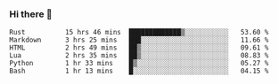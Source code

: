 ### Hi there 👋

<!--
**gustavkrist/gustavkrist** is a ✨ _special_ ✨ repository because its `README.md` (this file) appears on your GitHub profile.

Here are some ideas to get you started:

- 🔭 I’m currently working on ...
- 🌱 I’m currently learning ...
- 👯 I’m looking to collaborate on ...
- 🤔 I’m looking for help with ...
- 💬 Ask me about ...
- 📫 How to reach me: ...
- 😄 Pronouns: ...
- ⚡ Fun fact: ...
-->

<!--START_SECTION:waka-->

```text
Rust          15 hrs 46 mins  █████████████▒░░░░░░░░░░░   53.60 %
Markdown      3 hrs 25 mins   ███░░░░░░░░░░░░░░░░░░░░░░   11.66 %
HTML          2 hrs 49 mins   ██▒░░░░░░░░░░░░░░░░░░░░░░   09.61 %
Lua           2 hrs 35 mins   ██▒░░░░░░░░░░░░░░░░░░░░░░   08.83 %
Python        1 hr 33 mins    █▒░░░░░░░░░░░░░░░░░░░░░░░   05.27 %
Bash          1 hr 13 mins    █░░░░░░░░░░░░░░░░░░░░░░░░   04.15 %
```

<!--END_SECTION:waka-->
